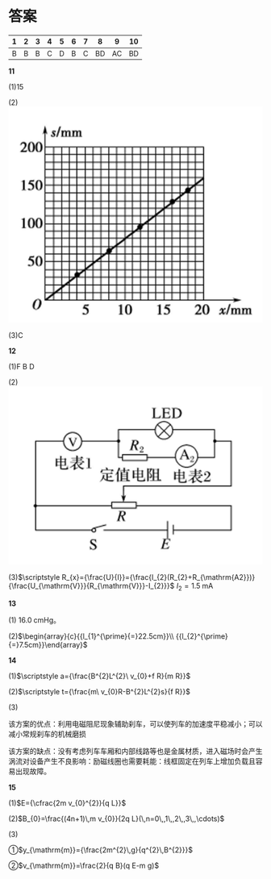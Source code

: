 # 答案

| 1    | 2    | 3    | 4    | 5    | 6    | 7    | 8    | 9    | 10   |
| ---- | ---- | ---- | ---- | ---- | ---- | ---- | ---- | ---- | ---- |
| B    | B    | B    | C    | D    | B    | C    | BD   | AC   | BD   |

**11**

(1)15

(2)![image-20240823123707325](./assets/image-20240823123707325.png)

(3)C



**12**

(1)F B D

(2)![image-20240823123758077](./assets/image-20240823123758077.png)

(3)$\scriptstyle R_{x}={\frac{U}{I}}={\frac{I_{2}(R_{2}+R_{\mathrm{A2}})}{\frac{U_{\mathrm{V}}}{R_{\mathrm{V}}}-I_{2}}}$	$\scriptstyle I_{2}=1.5\;\mathrm{mA}$



**13**

(1) $16.0\;\mathrm{cmHg}$。

(2)$\begin{array}{c}{{l_{1}^{\prime}{=}22.5cm}}\\ {{l_{2}^{\prime}{=}7.5cm}}\end{array}$



**14**

(1)$\scriptstyle a={\frac{B^{2}L^{2}\ v_{0}+f R}{m R}}$

(2)$\scriptstyle t={\frac{m\ v_{0}R-B^{2}L^{2}s}{f R}}$

(3)

该方案的优点：利用电磁阻尼现象辅助刹车，可以使列车的加速度平稳减小；可以减小常规刹车的机械磨损

该方案的缺点：没有考虑列车车厢和内部线路等也是金属材质，进入磁场时会产生涡流对设备产生不良影响：励磁线圈也需要耗能：线框固定在列车上增加负载且容易出现故障。



**15**

(1)$E={\cfrac{2m v_{0}^{2}}{q L}}$

(2)$B_{0}=\frac{(4n+1)\,m v_{0}}{2q L}(\,n=0\,,1\,,2\,,3\,,\cdots)$

(3)

①$y_{\mathrm{m}}={\frac{2m^{2}\,g}{q^{2}\,B^{2}}}$

②$v_{\mathrm{m}}=\frac{2}{q B}(q E-m g)$

